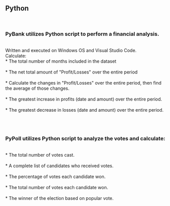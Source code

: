 <h2>Python</h2><br>
<h3>PyBank utilizes Python script to perform a financial analysis.</h3><br> 
Written and executed on Windows OS and Visual Studio Code.
<br>
Calculate:<br>
  * The total number of months included in the dataset<br>
<br>
  * The net total amount of "Profit/Losses" over the entire period<br>
<br>
  * Calculate the changes in "Profit/Losses" over the entire period, then find the average of those changes.<br>
<br>
  * The greatest increase in profits (date and amount) over the entire period.<br>
<br>
  * The greatest decrease in losses (date and amount) over the entire period.<br>
<br>
  <p align="center><img src="Analysis/PyBank.PNG"></p>
<br>
<h3>PyPoll utilizes Python script to analyze the votes and calculate:</h3><br> 
  * The total number of votes cast.<br>
<br>
  * A complete list of candidates who received votes.<br>
<br>
  * The percentage of votes each candidate won.<br>
<br>
  * The total number of votes each candidate won.<br>
<br>
  * The winner of the election based on popular vote.<br>
 <br>
  <p align="center><img src="/Analysis/PyPoll.PNG"></p>
